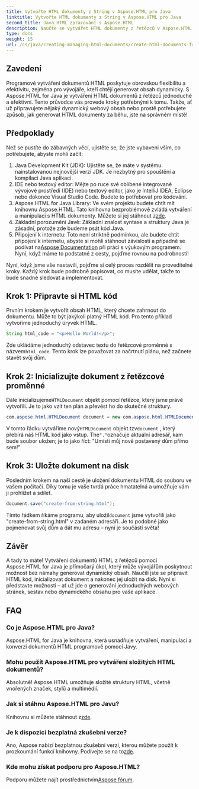 ```yaml
---
title: Vytvořte HTML dokumenty z String v Aspose.HTML pro Java
linktitle: Vytvořte HTML dokumenty z String v Aspose.HTML pro Java
second_title: Java HTML zpracování s Aspose.HTML
description: Naučte se vytvářet HTML dokumenty z řetězců v Aspose.HTML pro Java pomocí tohoto podrobného průvodce.
type: docs
weight: 15
url: /cs/java/creating-managing-html-documents/create-html-documents-from-string/
---
```

## Zavedení
Programové vytváření dokumentů HTML poskytuje obrovskou flexibilitu a efektivitu, zejména pro vývojáře, kteří chtějí generovat obsah dynamicky. S Aspose.HTML for Java je vytváření HTML dokumentů z řetězců jednoduché a efektivní. Tento průvodce vás provede kroky potřebnými k tomu. Takže, ať už připravujete nějaký dynamický webový obsah nebo prostě potřebujete způsob, jak generovat HTML dokumenty za běhu, jste na správném místě!
## Předpoklady
Než se pustíte do zábavných věcí, ujistěte se, že jste vybaveni vším, co potřebujete, abyste mohli začít:
1. Java Development Kit (JDK): Ujistěte se, že máte v systému nainstalovanou nejnovější verzi JDK. Je nezbytný pro spouštění a kompilaci Java aplikací.
2. IDE nebo textový editor: Mějte po ruce své oblíbené integrované vývojové prostředí (IDE) nebo textový editor, jako je IntelliJ IDEA, Eclipse nebo dokonce Visual Studio Code. Budete to potřebovat pro kódování.
3.  Aspose.HTML for Java Library: Ve svém projektu budete chtít mít knihovnu Aspose.HTML. Tato knihovna bezproblémově zvládá vytváření a manipulaci s HTML dokumenty. Můžete si jej stáhnout z[zde](https://releases.aspose.com/html/java/).
4. Základní porozumění Javě: Základní znalost syntaxe a struktury Java je zásadní, protože zde budeme psát kód Java.
5.  Připojení k internetu: Toto není striktně podmínkou, ale budete chtít připojení k internetu, abyste si mohli stáhnout závislosti a případně se podívat na[Aspose Documentation](https://reference.aspose.com/html/java/) při práci s výukovým programem.
Nyní, když máme to podstatné z cesty, pojďme rovnou na podrobnosti!

Nyní, když jsme vše nastavili, pojďme si celý proces rozdělit na proveditelné kroky. Každý krok bude podrobně popisovat, co musíte udělat, takže to bude snadné sledovat a implementovat.
## Krok 1: Připravte si HTML kód

Prvním krokem je vytvořit obsah HTML, který chcete zahrnout do dokumentu. Může to být jakýkoli platný HTML kód. Pro tento příklad vytvoříme jednoduchý úryvek HTML.
```java
String html_code = "<p>Hello World!</p>";
```
 Zde ukládáme jednoduchý odstavec textu do řetězcové proměnné s názvem`html_code`. Tento krok lze považovat za načrtnutí plánu, než začnete stavět svůj dům.
## Krok 2: Inicializujte dokument z řetězcové proměnné

 Dále inicializujeme`HTMLDocument` objekt pomocí řetězce, který jsme právě vytvořili. Je to jako vzít ten plán a převést ho do skutečné struktury.
```java
com.aspose.html.HTMLDocument document = new com.aspose.html.HTMLDocument(html_code, ".");
```
 V tomto řádku vytváříme nový`HTMLDocument` objekt tzv`document` , který přebírá náš HTML kód jako vstup. The`"."`označuje aktuální adresář, kam bude soubor uložen; je to jako říct: "Umísti můj nově postavený dům přímo sem!"
## Krok 3: Uložte dokument na disk

Posledním krokem na naší cestě je uložení dokumentu HTML do souboru ve vašem počítači. Díky tomu je vaše tvrdá práce hmatatelná a umožňuje vám ji prohlížet a sdílet.
```java
document.save("create-from-string.html");
```
 Tímto řádkem říkáme programu, aby uložil`document` jsme vytvořili jako "create-from-string.html" v zadaném adresáři. Je to podobné jako pojmenovat svůj dům a dát mu adresu – nyní je součástí světa!
## Závěr
A tady to máte! Vytváření dokumentů HTML z řetězců pomocí Aspose.HTML for Java je přímočarý úkol, který může vývojářům poskytnout možnost bez námahy generovat dynamický obsah. Naučili jste se připravit HTML kód, inicializovat dokument a nakonec jej uložit na disk. Nyní si představte možnosti – ať už jde o generování jednoduchých webových stránek, sestav nebo dynamického obsahu pro vaše aplikace.
## FAQ
### Co je Aspose.HTML pro Java?
Aspose.HTML for Java je knihovna, která usnadňuje vytváření, manipulaci a konverzi dokumentů HTML programově pomocí Javy.
### Mohu použít Aspose.HTML pro vytváření složitých HTML dokumentů?
Absolutně! Aspose.HTML umožňuje složité struktury HTML, včetně vnořených značek, stylů a multimédií.
### Jak si stáhnu Aspose.HTML pro Javu?
 Knihovnu si můžete stáhnout z[zde](https://releases.aspose.com/html/java/).
### Je k dispozici bezplatná zkušební verze?
 Ano, Aspose nabízí bezplatnou zkušební verzi, kterou můžete použít k prozkoumání funkcí knihovny. Podívejte se na to[zde](https://releases.aspose.com/).
### Kde mohu získat podporu pro Aspose.HTML?
 Podporu můžete najít prostřednictvím[Aspose fórum](https://forum.aspose.com/c/html/29).